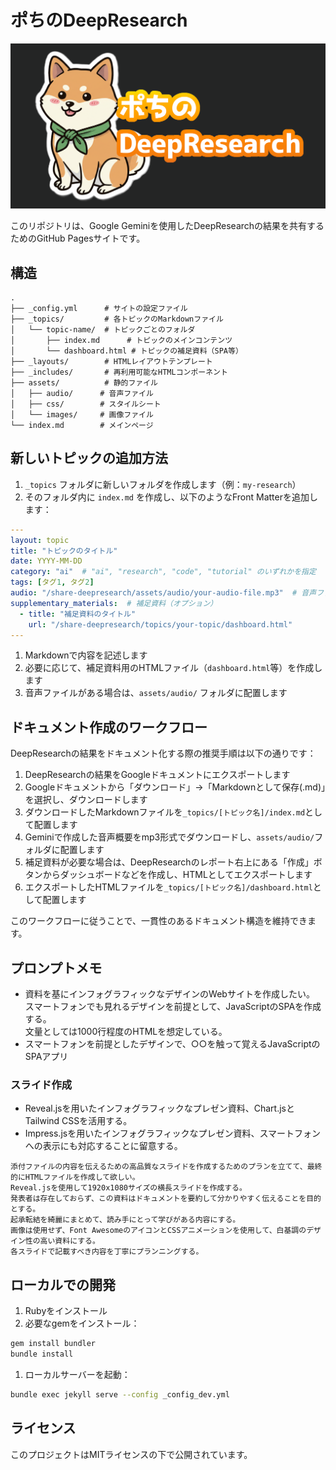 # ポちのDeepResearch

![ポちのDeepResearch](assets/images/default-ogp.png)

このリポジトリは、Google Geminiを使用したDeepResearchの結果を共有するためのGitHub Pagesサイトです。

## 構造

```text
.
├── _config.yml      # サイトの設定ファイル
├── _topics/         # 各トピックのMarkdownファイル
│   └── topic-name/  # トピックごとのフォルダ
│       ├── index.md      # トピックのメインコンテンツ
│       └── dashboard.html # トピックの補足資料（SPA等）
├── _layouts/        # HTMLレイアウトテンプレート
├── _includes/       # 再利用可能なHTMLコンポーネント
├── assets/          # 静的ファイル
│   ├── audio/      # 音声ファイル
│   ├── css/        # スタイルシート
│   └── images/     # 画像ファイル
└── index.md        # メインページ
```

## 新しいトピックの追加方法

1. `_topics` フォルダに新しいフォルダを作成します（例：`my-research`）
1. そのフォルダ内に `index.md` を作成し、以下のようなFront Matterを追加します：

```yaml
---
layout: topic
title: "トピックのタイトル"
date: YYYY-MM-DD
category: "ai"  # "ai", "research", "code", "tutorial" のいずれかを指定
tags: [タグ1, タグ2]
audio: "/share-deepresearch/assets/audio/your-audio-file.mp3"  # 音声ファイル（オプション）
supplementary_materials:  # 補足資料（オプション）
  - title: "補足資料のタイトル"
    url: "/share-deepresearch/topics/your-topic/dashboard.html"
---
```

1. Markdownで内容を記述します
1. 必要に応じて、補足資料用のHTMLファイル（`dashboard.html`等）を作成します
1. 音声ファイルがある場合は、`assets/audio/` フォルダに配置します

## ドキュメント作成のワークフロー

DeepResearchの結果をドキュメント化する際の推奨手順は以下の通りです：

1. DeepResearchの結果をGoogleドキュメントにエクスポートします
2. Googleドキュメントから「ダウンロード」→「Markdownとして保存(.md)」を選択し、ダウンロードします
3. ダウンロードしたMarkdownファイルを`_topics/[トピック名]/index.md`として配置します
4. Geminiで作成した音声概要をmp3形式でダウンロードし、`assets/audio/`フォルダに配置します
5. 補足資料が必要な場合は、DeepResearchのレポート右上にある「作成」ボタンからダッシュボードなどを作成し、HTMLとしてエクスポートします
6. エクスポートしたHTMLファイルを`_topics/[トピック名]/dashboard.html`として配置します

このワークフローに従うことで、一貫性のあるドキュメント構造を維持できます。

## プロンプトメモ

- 資料を基にインフォグラフィックなデザインのWebサイトを作成したい。\
スマートフォンでも見れるデザインを前提として、JavaScriptのSPAを作成する。\
文量としては1000行程度のHTMLを想定している。
- スマートフォンを前提としたデザインで、○○を触って覚えるJavaScriptのSPAアプリ

### スライド作成

- Reveal.jsを用いたインフォグラフィックなプレゼン資料、Chart.jsとTailwind CSSを活用する。
- Impress.jsを用いたインフォグラフィックなプレゼン資料、スマートフォンへの表示にも対応することに留意する。

```text
添付ファイルの内容を伝えるための高品質なスライドを作成するためのプランを立てて、最終的にHTMLファイルを作成して欲しい。
Reveal.jsを使用して1920x1080サイズの横長スライドを作成する。
発表者は存在しておらず、この資料はドキュメントを要約して分かりやすく伝えることを目的とする。
起承転結を綺麗にまとめて、読み手にとって学びがある内容にする。
画像は使用せず、Font AwesomeのアイコンとCSSアニメーションを使用して、白基調のデザイン性の高い資料にする。
各スライドで記載すべき内容を丁寧にプランニングする。
```

## ローカルでの開発

1. Rubyをインストール
1. 必要なgemをインストール：

```bash
gem install bundler
bundle install
```

1. ローカルサーバーを起動：

```bash
bundle exec jekyll serve --config _config_dev.yml
```

## ライセンス

このプロジェクトはMITライセンスの下で公開されています。
